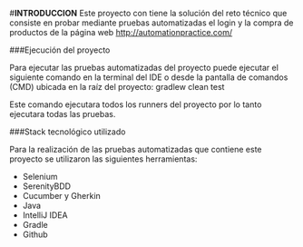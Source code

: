 #**INTRODUCCION**
Este proyecto con tiene la solución del reto técnico que consiste en probar mediante pruebas automatizadas el login y la compra de productos de la página web http://automationpractice.com/

###Ejecución del proyecto

Para ejecutar las pruebas automatizadas del proyecto puede ejecutar el siguiente comando en la terminal del IDE o desde la pantalla de comandos (CMD) ubicada en la raíz del proyecto: gradlew clean test

Este comando ejecutara todos los runners del proyecto por lo tanto ejecutara todas las pruebas.

###Stack tecnológico utilizado

Para la realización de las pruebas automatizadas que contiene este proyecto se utilizaron las siguientes herramientas:
- Selenium
- SerenityBDD
- Cucumber y Gherkin
- Java
- IntelliJ IDEA
- Gradle
- Github